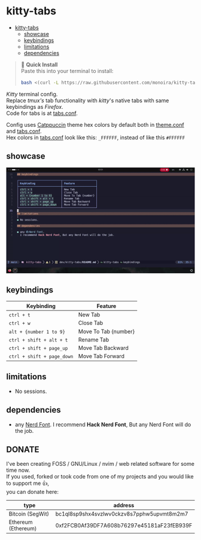 # kitty-tabs

<!--toc:start-->

- [kitty-tabs](#kitty-tabs)
  - [showcase](#showcase)
  - [keybindings](#keybindings)
  - [limitations](#limitations)
  - [dependencies](#dependencies)
  <!--toc:end-->

> 🧪 **Quick Install**  
> Paste this into your terminal to install:
>
> ```bash
> bash <(curl -L https://raw.githubusercontent.com/monoira/kitty-tabs/refs/heads/main/setup.sh)
> ```

_Kitty_ terminal config.  
Replace _tmux's_ tab functionality with _kitty_'s native tabs with same keybindings as _Firefox_.  
Code for tabs is at [tabs.conf](./tabs.conf).

Config uses [Catppuccin](https://catppuccin.com) theme hex colors by default
both in [theme.conf](./theme.conf) and [tabs.conf](./tabs.conf).  
Hex colors in [tabs.conf](./tabs.conf) look like this: `_FFFFFF`,
instead of like this `#FFFFFF`

## showcase

![Showcase Gif](./docs/showcase.gif)

## keybindings

| Keybinding                 | Feature              |
| -------------------------- | -------------------- |
| `ctrl + t`                 | New Tab              |
| `ctrl + w`                 | Close Tab            |
| `alt + {number 1 to 9}`    | Move To Tab {number} |
| `ctrl + shift + alt + t`   | Rename Tab           |
| `ctrl + shift + page_up`   | Move Tab Backward    |
| `ctrl + shift + page_down` | Move Tab Forward     |

## limitations

- No sessions.

## dependencies

- any [Nerd Font](https://github.com/ryanoasis/nerd-fonts).
  I recommend **Hack Nerd Font**, But any Nerd Font will do the job.

## DONATE

I've been creating FOSS / GNU/Linux / nvim / web
related software for some time now.  
If you used, forked or took code from one of my projects and you
would like to support me 👍,  
you can donate here:

| type                | address                                    |
| ------------------- | ------------------------------------------ |
| Bitcoin (SegWit)    | bc1ql8sp9shx4svzlwv0ckzv8s7pphw5upvmt8m2m7 |
| Ethereum (Ethereum) | 0xf2FCB0Af39DF7A608b76297e45181aF23fEB939F |
